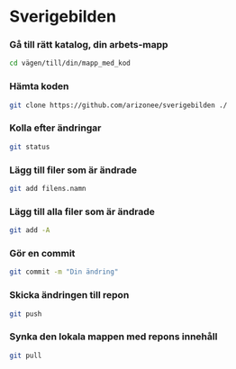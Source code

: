 # Sverigebilden


### Gå till rätt katalog, din arbets-mapp

```bash
cd vägen/till/din/mapp_med_kod
```

### Hämta koden

```bash
git clone https://github.com/arizonee/sverigebilden ./
```

### Kolla efter ändringar

```bash
git status
```

### Lägg till filer som är ändrade

```bash
git add filens.namn
```

### Lägg till alla filer som är ändrade

```bash
git add -A
```

### Gör en commit

```bash
git commit -m "Din ändring"
```

### Skicka ändringen till repon

```bash
git push
```

### Synka den lokala mappen med repons innehåll

```bash
git pull
```
